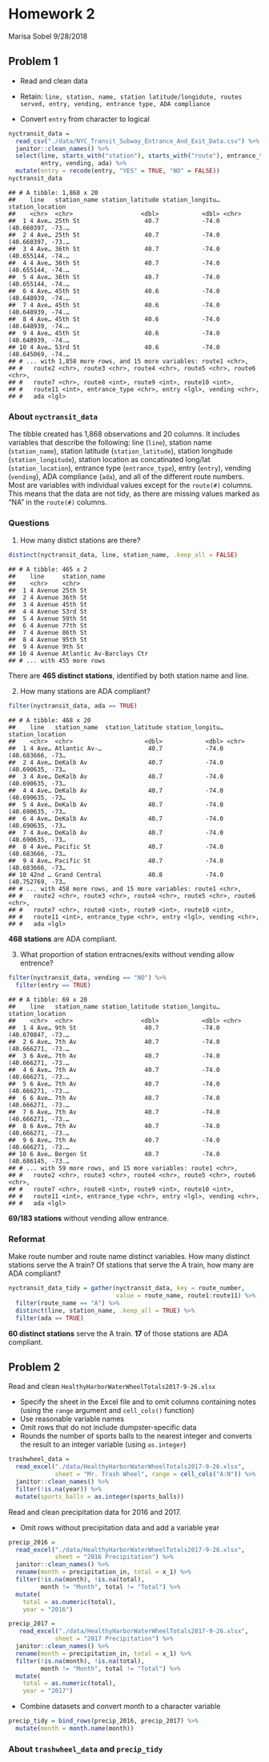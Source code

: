Homework 2
================
Marisa Sobel
9/28/2018

## Problem 1

  - Read and clean data

  - Retain: `line, station, name, station latitude/longidute, routes
    served, entry, vending, entrance type, ADA compliance`

  - Convert `entry` from character to logical

<!-- end list -->

``` r
nyctransit_data = 
  read_csv("./data/NYC_Transit_Subway_Entrance_And_Exit_Data.csv") %>% 
  janitor::clean_names() %>% 
  select(line, starts_with("station"), starts_with("route"), entrance_type, 
         entry, vending, ada) %>% 
  mutate(entry = recode(entry, "YES" = TRUE, "NO" = FALSE))
nyctransit_data
```

    ## # A tibble: 1,868 x 20
    ##    line   station_name station_latitude station_longitu… station_location 
    ##    <chr>  <chr>                   <dbl>            <dbl> <chr>            
    ##  1 4 Ave… 25th St                  40.7            -74.0 (40.660397, -73.…
    ##  2 4 Ave… 25th St                  40.7            -74.0 (40.660397, -73.…
    ##  3 4 Ave… 36th St                  40.7            -74.0 (40.655144, -74.…
    ##  4 4 Ave… 36th St                  40.7            -74.0 (40.655144, -74.…
    ##  5 4 Ave… 36th St                  40.7            -74.0 (40.655144, -74.…
    ##  6 4 Ave… 45th St                  40.6            -74.0 (40.648939, -74.…
    ##  7 4 Ave… 45th St                  40.6            -74.0 (40.648939, -74.…
    ##  8 4 Ave… 45th St                  40.6            -74.0 (40.648939, -74.…
    ##  9 4 Ave… 45th St                  40.6            -74.0 (40.648939, -74.…
    ## 10 4 Ave… 53rd St                  40.6            -74.0 (40.645069, -74.…
    ## # ... with 1,858 more rows, and 15 more variables: route1 <chr>,
    ## #   route2 <chr>, route3 <chr>, route4 <chr>, route5 <chr>, route6 <chr>,
    ## #   route7 <chr>, route8 <int>, route9 <int>, route10 <int>,
    ## #   route11 <int>, entrance_type <chr>, entry <lgl>, vending <chr>,
    ## #   ada <lgl>

### About `nyctransit_data`

The tibble created has 1,868 observations and 20 columns. It includes
variables that describe the following: line (`line`), station name
(`station_name`), station latitude (`station_latitude`), station
longitude (`station_longitude`), station location as concatinated
long/lat (`station_location`), entrance type (`entrance_type`), entry
(`entry`), vending (`vending`), ADA compliance (`ada`), and all of the
different route numbers. Most are variables with individual values
except for the `route(#)` columns. This means that the data are not
tidy, as there are missing values marked as “NA” in the `route(#)`
columns.

### Questions

1.  How many distict stations are there?

<!-- end list -->

``` r
distinct(nyctransit_data, line, station_name, .keep_all = FALSE)
```

    ## # A tibble: 465 x 2
    ##    line     station_name            
    ##    <chr>    <chr>                   
    ##  1 4 Avenue 25th St                 
    ##  2 4 Avenue 36th St                 
    ##  3 4 Avenue 45th St                 
    ##  4 4 Avenue 53rd St                 
    ##  5 4 Avenue 59th St                 
    ##  6 4 Avenue 77th St                 
    ##  7 4 Avenue 86th St                 
    ##  8 4 Avenue 95th St                 
    ##  9 4 Avenue 9th St                  
    ## 10 4 Avenue Atlantic Av-Barclays Ctr
    ## # ... with 455 more rows

There are **465 distinct stations**, identified by both station name and
line.

2.  How many stations are ADA compliant?

<!-- end list -->

``` r
filter(nyctransit_data, ada == TRUE)
```

    ## # A tibble: 468 x 20
    ##    line   station_name  station_latitude station_longitu… station_location
    ##    <chr>  <chr>                    <dbl>            <dbl> <chr>           
    ##  1 4 Ave… Atlantic Av-…             40.7            -74.0 (40.683666, -73…
    ##  2 4 Ave… DeKalb Av                 40.7            -74.0 (40.690635, -73…
    ##  3 4 Ave… DeKalb Av                 40.7            -74.0 (40.690635, -73…
    ##  4 4 Ave… DeKalb Av                 40.7            -74.0 (40.690635, -73…
    ##  5 4 Ave… DeKalb Av                 40.7            -74.0 (40.690635, -73…
    ##  6 4 Ave… DeKalb Av                 40.7            -74.0 (40.690635, -73…
    ##  7 4 Ave… DeKalb Av                 40.7            -74.0 (40.690635, -73…
    ##  8 4 Ave… Pacific St                40.7            -74.0 (40.683666, -73…
    ##  9 4 Ave… Pacific St                40.7            -74.0 (40.683666, -73…
    ## 10 42nd … Grand Central             40.8            -74.0 (40.752769, -73…
    ## # ... with 458 more rows, and 15 more variables: route1 <chr>,
    ## #   route2 <chr>, route3 <chr>, route4 <chr>, route5 <chr>, route6 <chr>,
    ## #   route7 <chr>, route8 <int>, route9 <int>, route10 <int>,
    ## #   route11 <int>, entrance_type <chr>, entry <lgl>, vending <chr>,
    ## #   ada <lgl>

**468 stations** are ADA compliant.

3.  What proportion of station entracnes/exits without vending allow
    entrence?

<!-- end list -->

``` r
filter(nyctransit_data, vending == "NO") %>% 
  filter(entry == TRUE)
```

    ## # A tibble: 69 x 20
    ##    line   station_name station_latitude station_longitu… station_location 
    ##    <chr>  <chr>                   <dbl>            <dbl> <chr>            
    ##  1 4 Ave… 9th St                   40.7            -74.0 (40.670847, -73.…
    ##  2 6 Ave… 7th Av                   40.7            -74.0 (40.666271, -73.…
    ##  3 6 Ave… 7th Av                   40.7            -74.0 (40.666271, -73.…
    ##  4 6 Ave… 7th Av                   40.7            -74.0 (40.666271, -73.…
    ##  5 6 Ave… 7th Av                   40.7            -74.0 (40.666271, -73.…
    ##  6 6 Ave… 7th Av                   40.7            -74.0 (40.666271, -73.…
    ##  7 6 Ave… 7th Av                   40.7            -74.0 (40.666271, -73.…
    ##  8 6 Ave… 7th Av                   40.7            -74.0 (40.666271, -73.…
    ##  9 6 Ave… 7th Av                   40.7            -74.0 (40.666271, -73.…
    ## 10 6 Ave… Bergen St                40.7            -74.0 (40.686145, -73.…
    ## # ... with 59 more rows, and 15 more variables: route1 <chr>,
    ## #   route2 <chr>, route3 <chr>, route4 <chr>, route5 <chr>, route6 <chr>,
    ## #   route7 <chr>, route8 <int>, route9 <int>, route10 <int>,
    ## #   route11 <int>, entrance_type <chr>, entry <lgl>, vending <chr>,
    ## #   ada <lgl>

**69/183 stations** without vending allow entrance.

### Reformat

Make route number and route name distinct variables. How many distinct
stations serve the A train? Of stations that serve the A train, how many
are ADA compliant?

``` r
nyctransit_data_tidy = gather(nyctransit_data, key = route_number,
                              value = route_name, route1:route11) %>% 
  filter(route_name == "A") %>% 
  distinct(line, station_name, .keep_all = TRUE) %>% 
  filter(ada == TRUE)
```

**60 distinct stations** serve the A train. **17** of those stations are
ADA compliant.

## Problem 2

Read and clean `HealthyHarborWaterWheelTotals2017-9-26.xlsx`

  - Specify the sheet in the Excel file and to omit columns containing
    notes (using the `range` argument and `cell_cols()` function)
  - Use reasonable variable names
  - Omit rows that do not include dumpster-specific data
  - Rounds the number of sports balls to the nearest integer and
    converts the result to an integer variable (using `as.integer`)

<!-- end list -->

``` r
trashwheel_data = 
  read_excel("./data/HealthyHarborWaterWheelTotals2017-9-26.xlsx", 
             sheet = "Mr. Trash Wheel", range = cell_cols("A:N")) %>% 
  janitor::clean_names() %>% 
  filter(!is.na(year)) %>% 
  mutate(sports_balls = as.integer(sports_balls))
```

Read and clean precipitation data for 2016 and 2017.

  - Omit rows without precipitation data and add a variable year

<!-- end list -->

``` r
precip_2016 = 
  read_excel("./data/HealthyHarborWaterWheelTotals2017-9-26.xlsx", 
             sheet = "2016 Precipitation") %>% 
  janitor::clean_names() %>% 
  rename(month = precipitation_in, total = x_1) %>%
  filter(!is.na(month), !is.na(total),
         month != "Month", total != "Total") %>% 
  mutate(
    total = as.numeric(total),
    year = "2016")

precip_2017 = 
   read_excel("./data/HealthyHarborWaterWheelTotals2017-9-26.xlsx", 
             sheet = "2017 Precipitation") %>% 
  janitor::clean_names() %>% 
  rename(month = precipitation_in, total = x_1) %>% 
  filter(!is.na(month), !is.na(total), 
         month != "Month", total != "Total") %>% 
  mutate(
    total = as.numeric(total),
    year = "2017")
```

  - Combine datasets and convert month to a character variable

<!-- end list -->

``` r
precip_tidy = bind_rows(precip_2016, precip_2017) %>% 
  mutate(month = month.name(month))
```

### About `trashwheel_data` and `precip_tidy`
